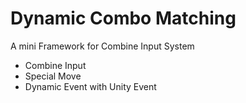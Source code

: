 # Dynamic Combo Matching
A mini Framework for Combine Input System 

- Combine Input
- Special Move
- Dynamic Event with Unity Event
